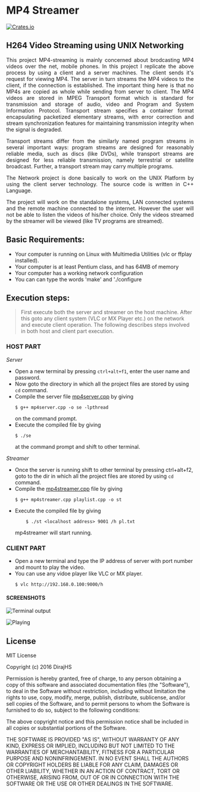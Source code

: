 # MP4 Streamer

[![Crates.io](https://img.shields.io/crates/l/rustc-serialize.svg?maxAge=2592000)]()

## H264 Video Streaming using UNIX Networking 
<p align="justify">
This project MP4-streaming is mainly concerned about brodcasting MP4 videos over the net, mobile phones. In this project I replicate the above process by using a client and a server machines. The client sends it's request for viewing MP4. The server in turn streams the MP4 videos to the client, if the connection is established. The important  thing here is that no MP4s are copied as  whole while sending from server to client. The MP4 videos are stored in MPEG Transport format which is standard for transmission and storage of audio, video and Program and System Information Protocol. Transport stream specifies a container format encapsulating packetized elementary streams, with error correction and stream synchronization features for maintaining transmission integrity when the signal is degraded.
</p>

<p align="justify">
Transport streams differ from the similarly named program streams in several important ways: program streams are designed for reasonably reliable media, such as discs (like DVDs), while transport streams are designed for less reliable transmission, namely terrestrial or satellite broadcast. Further, a transport stream may carry multiple programs.
</p>

<p align="justify">
The Network project  is done basically to work on the UNIX Platform by using the client server technology. The source code is written in C++ Language.
</p>

<p align="justify">
The project will work on the standalone systems, LAN connected systems and the remote machine connected to the internet. However the user will not be able to listen the videos of his/her choice. Only the videos streamed by the streamer will be viewed (like TV programs are streamed).
</p>

## Basic Requirements:
* Your computer is running on Linux with Multimedia Utilities (vlc or ffplay installed).
* Your computer is at least Pentium class, and has 64MB of memory 
* Your computer has a working network configuration 
* You can can type the words 'make' and './configure 

## Execution steps:

>First execute both the server and streamer on the host machine. After this goto any client system (VLC or MX Player etc.) on the network and execute client operation. The following describes steps involved in both host and client part execution.

### HOST PART 
*Server*
* Open a new terminal by pressing `ctrl+alt+f1`, enter the user name and password.
* Now goto the directory in which all the project files are stored by using `cd` command.
* Compile the server file   [mp4server.cpp](https://github.com/DirajHS/MP4_Streamer/blob/master/mp4server.cpp) by giving 
    ```
    $ g++ mp4server.cpp -o se -lpthread 
    ```
	 on the command prompt.
* Execute the compiled file by giving 
    ```
    $ ./se
    ```
    at the command prompt and shift to other terminal.	

*Streamer*
* Once the server is running shift to other terminal by pressing ctrl+alt+f2, goto to the dir in which all the project files are stored by using `cd` command.
* Compile the [mp4streamer.cpp](https://github.com/DirajHS/MP4_Streamer/blob/master/mp4streamer.cpp) file by giving 
    ```
    $ g++ mp4streamer.cpp playlist.cpp -o st
    ```
* Execute the compiled file by  giving 
    ```
        $ ./st <localhost address> 9001 /h pl.txt
    ```
    mp4streamer will start running.

    	
	   
### CLIENT PART
* Open a new terminal and type the IP address of server with port number and mount to play the video. 
* You can use any vidoe player like VLC or MX player.
    ```
    $ vlc http://192.168.0.100:9000/h
    ```

#### SCREENSHOTS
![Terminal output](https://github.com/DirajHS/MP4_Streamer/blob/master/Screenshots/header_details(ignore_red_error).png "Terminal output")

![Playing](https://github.com/DirajHS/MP4_Streamer/blob/master/Screenshots/ffplay_playing.png "Playing")

## License

MIT License

Copyright (c) 2016 DirajHS

Permission is hereby granted, free of charge, to any person obtaining a copy
of this software and associated documentation files (the "Software"), to deal
in the Software without restriction, including without limitation the rights
to use, copy, modify, merge, publish, distribute, sublicense, and/or sell
copies of the Software, and to permit persons to whom the Software is
furnished to do so, subject to the following conditions:

The above copyright notice and this permission notice shall be included in all
copies or substantial portions of the Software.

THE SOFTWARE IS PROVIDED "AS IS", WITHOUT WARRANTY OF ANY KIND, EXPRESS OR
IMPLIED, INCLUDING BUT NOT LIMITED TO THE WARRANTIES OF MERCHANTABILITY,
FITNESS FOR A PARTICULAR PURPOSE AND NONINFRINGEMENT. IN NO EVENT SHALL THE
AUTHORS OR COPYRIGHT HOLDERS BE LIABLE FOR ANY CLAIM, DAMAGES OR OTHER
LIABILITY, WHETHER IN AN ACTION OF CONTRACT, TORT OR OTHERWISE, ARISING FROM,
OUT OF OR IN CONNECTION WITH THE SOFTWARE OR THE USE OR OTHER DEALINGS IN THE
SOFTWARE.
